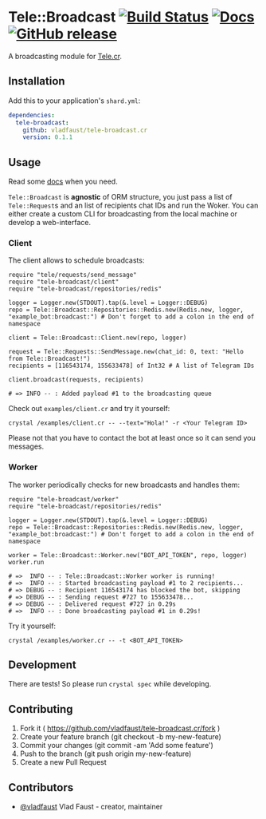 # Tele::Broadcast [![Build Status](https://travis-ci.org/vladfaust/tele-broadcast.cr.svg?branch=master)](https://travis-ci.org/vladfaust/tele-broadcast.cr) [![Docs](https://img.shields.io/badge/docs-available-brightgreen.svg)](https://vladfaust.com/tele-broadcast.cr) [![GitHub release](https://img.shields.io/github/release/vladfaust/tele-broadcast.cr.svg)](https://github.com/vladfaust/tele-broadcast.cr/releases)

A broadcasting module for [Tele.cr](https://github.com/vladfaust/tele.cr).

## Installation

Add this to your application's `shard.yml`:

```yaml
dependencies:
  tele-broadcast:
    github: vladfaust/tele-broadcast.cr
    version: 0.1.1
```

## Usage

Read some [docs](https://vladfaust.com/tele-broadcast.cr) when you need.

`Tele::Broadcast` is **agnostic** of ORM structure, you just pass a list of `Tele::Request`s and an list of recipients chat IDs and run the Woker. You can either create a custom CLI for broadcasting from the local machine or develop a web-interface.

### Client

The client allows to schedule broadcasts:

```crystal
require "tele/requests/send_message"
require "tele-broadcast/client"
require "tele-broadcast/repositories/redis"

logger = Logger.new(STDOUT).tap(&.level = Logger::DEBUG)
repo = Tele::Broadcast::Repositories::Redis.new(Redis.new, logger, "example_bot:broadcast:") # Don't forget to add a colon in the end of namespace

client = Tele::Broadcast::Client.new(repo, logger)

request = Tele::Requests::SendMessage.new(chat_id: 0, text: "Hello from Tele::Broadcast!")
recipients = [116543174, 155633478] of Int32 # A list of Telegram IDs

client.broadcast(requests, recipients)

# => INFO -- : Added payload #1 to the broadcasting queue
```

Check out `examples/client.cr` and try it yourself:

```shell
crystal /examples/client.cr -- --text="Hola!" -r <Your Telegram ID>
```

Please not that you have to contact the bot at least once so it can send you messages.

### Worker

The worker periodically checks for new broadcasts and handles them:

```crystal
require "tele-broadcast/worker"
require "tele-broadcast/repositories/redis"

logger = Logger.new(STDOUT).tap(&.level = Logger::DEBUG)
repo = Tele::Broadcast::Repositories::Redis.new(Redis.new, logger, "example_bot:broadcast:") # Don't forget to add a colon in the end of namespace

worker = Tele::Broadcast::Worker.new("BOT_API_TOKEN", repo, logger)
worker.run

# =>  INFO -- : Tele::Broadcast::Worker worker is running!
# =>  INFO -- : Started broadcasting payload #1 to 2 recipients...
# => DEBUG -- : Recipient 116543174 has blocked the bot, skipping
# => DEBUG -- : Sending request #727 to 155633478...
# => DEBUG -- : Delivered request #727 in 0.29s
# =>  INFO -- : Done broadcasting payload #1 in 0.29s!
```

Try it yourself:

```shell
crystal /examples/worker.cr -- -t <BOT_API_TOKEN>
```

## Development

There are tests! So please run `crystal spec` while developing.

## Contributing

1. Fork it ( https://github.com/vladfaust/tele-broadcast.cr/fork )
2. Create your feature branch (git checkout -b my-new-feature)
3. Commit your changes (git commit -am 'Add some feature')
4. Push to the branch (git push origin my-new-feature)
5. Create a new Pull Request

## Contributors

- [@vladfaust](https://github.com/vladfaust) Vlad Faust - creator, maintainer
